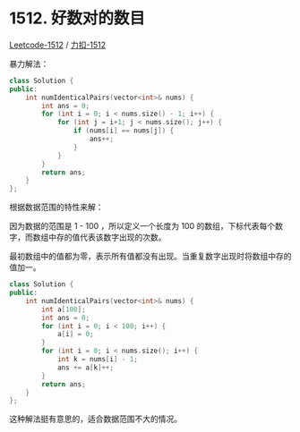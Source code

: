 # 1512. 好数对的数目

[Leetcode-1512](https://leetcode.com/problems/number-of-good-pairs/) / [力扣-1512](https://leetcode-cn.com/problems/number-of-good-pairs/)

暴力解法：

```cpp
class Solution {
public:
    int numIdenticalPairs(vector<int>& nums) {
        int ans = 0;
        for (int i = 0; i < nums.size() - 1; i++) {
            for (int j = i+1; j < nums.size(); j++) {
                if (nums[i] == nums[j]) {
                    ans++;
                }
            }
        }
        return ans;
    }
};
```

根据数据范围的特性来解：

因为数据的范围是 1 - 100 ，所以定义一个长度为 100 的数组，下标代表每个数字，而数组中存的值代表该数字出现的次数。

最初数组中的值都为零，表示所有值都没有出现。当重复数字出现时将数组中存的值加一。

```cpp
class Solution {
public:
    int numIdenticalPairs(vector<int>& nums) {
        int a[100];
        int ans = 0;
        for (int i = 0; i < 100; i++) {
            a[i] = 0;
        }
        for (int i = 0; i < nums.size(); i++) {
            int k = nums[i] - 1;
            ans += a[k]++;
        }
        return ans;
    }
};
```

这种解法挺有意思的，适合数据范围不大的情况。